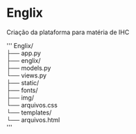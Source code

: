 # Englix
Criação da plataforma para matéria de IHC

'''
Englix/<br/>
  ├── app.py<br/>
  ├── englix/<br/>
       ├── models.py<br/>
       └── views.py<br/>
 ├── static/<br/>
       ├── fonts/<br/>
       ├── img/<br/>
       └── arquivos.css<br/>
 └── templates/<br/>
      └── arquivos.html<br/>
'''
